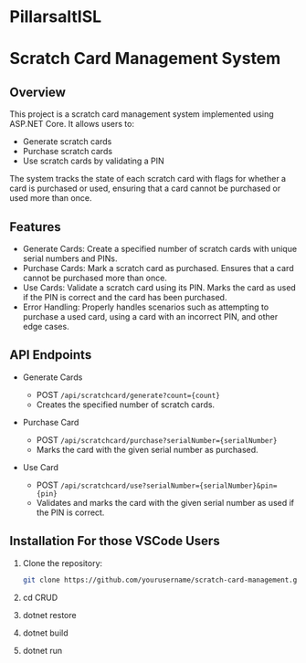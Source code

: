 # PillarsaltISL


# Scratch Card Management System


## Overview


This project is a scratch card management system implemented using ASP.NET Core. It allows users to:


- Generate scratch cards
- Purchase scratch cards
- Use scratch cards by validating a PIN


The system tracks the state of each scratch card with flags for whether a card is purchased or used, ensuring that a card cannot be purchased or used more than once.


## Features


- Generate Cards: Create a specified number of scratch cards with unique serial numbers and PINs.
- Purchase Cards: Mark a scratch card as purchased. Ensures that a card cannot be purchased more than once.
- Use Cards: Validate a scratch card using its PIN. Marks the card as used if the PIN is correct and the card has been purchased.
- Error Handling: Properly handles scenarios such as attempting to purchase a used card, using a card with an incorrect PIN, and other edge cases.


## API Endpoints


- Generate Cards
  - POST `/api/scratchcard/generate?count={count}`
  - Creates the specified number of scratch cards.


- Purchase Card
  - POST `/api/scratchcard/purchase?serialNumber={serialNumber}`
  - Marks the card with the given serial number as purchased.


- Use Card
  - POST `/api/scratchcard/use?serialNumber={serialNumber}&pin={pin}`
  - Validates and marks the card with the given serial number as used if the PIN is correct.


## Installation For those VSCode Users


1. Clone the repository:
   ```bash
   git clone https://github.com/yourusername/scratch-card-management.git


2. cd CRUD


3. dotnet restore


4. dotnet build


5. dotnet run



